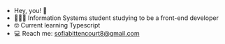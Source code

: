 - Hey, you! 🦋 
- 👩🏻‍💻 Information Systems student studying to be a front-end developer
- 🤓 Current learning Typescript
- 💻 Reach me: sofiabittencourt8@gmail.com
